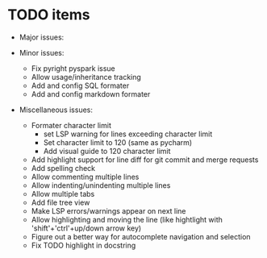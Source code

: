 # TODO items

- Major issues:

- Minor issues:
  - Fix pyright pyspark issue
  - Allow usage/inheritance tracking
  - Add and config SQL formater
  - Add and config markdown formater

- Miscellaneous issues:
  - Formater character limit
    - set LSP warning for lines exceeding character limit
    - Set character limit to 120 (same as pycharm)
    - Add visual guide to 120 character limit
  - Add highlight support for line diff for git commit and merge requests
  - Add spelling check
  - Allow commenting multiple lines
  - Allow indenting/unindenting multiple lines
  - Allow multiple tabs
  - Add file tree view
  - Make LSP errors/warnings appear on next line
  - Allow highlighting and moving the line (like hightlight with 'shift'+'ctrl'+up/down arrow key)
  - Figure out a better way for autocomplete navigation and selection
  - Fix TODO highlight in docstring

